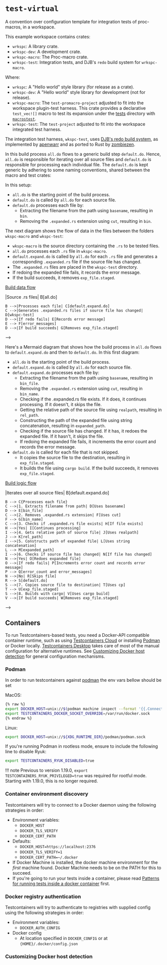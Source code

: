 # `test-virtual`

A convention over configuration template for integration tests of proc-macros,
in a workspace.

This example workspace contains crates:

- `wrkspc`: A library crate.
- `wrkspc-dev`: A development crate.
- `wrkspc-macro`: The Proc-macro crate.
- `wrkspc-test`: Integration tests, and DJB's `redo` build system for `wrkspc-macro`.

Where:

- `wrkspc`: A "Hello world" style library (for release as a crate).
- `wrkspc-dev`: A "Hello world" style library for development (not for release).
- `wrkspc-macro`: The `test-promacro-project` adjusted to fit into the workspace plugin-test harness. This crate provides a declarative `test_vec![]` macro
to test its expansion under the [tests](tests) directory with [`macrostest`](https://crates.io/crates/macrotest).
- `wrkspc-test`: The `test-project` adjusted to fit into the workspace integrated test harness.

The integration test harness, `wkspc-test`, uses [DJB's redo build system](https://cr.yp.to/redo.html), as implemented by [apenwarr](https://github.com/apenwarr/redo/) and as ported to Rust by [zombiezen](https://github.com/zombiezen/redo-rs).

In this build process `all.do` flows to a generic build step `default.do`. Hence, `all.do` is responsible for iterating over all source files and `default.do` is responsible for processing each individual file. The `default.do` is kept generic by adhering to some naming conventions, shared between the macro and test crates:

In this setup:

- `all.do` is the starting point of the build process.
- `default.do` is called by `all.do` for each source file.
- `default.do` processes each file by:
  - Extracting the filename from the path using `basename`, resulting in `bin`.
  - Removing the `.expanded.rs` extension using `cut`, resulting in `bin`.

The next diagram shows the flow of data in the files between the folders `wkspc-macro` and `wkspc-test`:

- `wkspc-macro` is the source directory containing the `.rs` to be tested files.
- `all.do` processes each `.rs` file in `wkspc-macro`.
- `default.expand.do` is called by `all.do` for each `.rs` file and generates a corresponding `.expanded.rs` file if the source file has changed.
- The `.expanded.rs` files are placed in the `wkspc-test` directory.
- If redoing the expanded file fails, it records the error message.
- If the build succeeds, it removes `exp_file.staged`.

[Build data flow](./images/figure-data.png)
<!--
flowchart LR
    A[wkspc-macro] -->|Source .rs files| B[all.do]
    B -->|Processes each file| C[default.expand.do]
    C -->|Generates .expanded.rs files if source file has changed| D[wkspc-test]
    D -->|If redo fails| E[Records error message]
    E --> F[error_messages]
    D -->|If build succeeds| G[Removes exp_file.staged]
-->

Here's a Mermaid diagram that shows how the build process in `all.do` flows to `default.expand.do` and then to `default.do`. In this first diagram:

- `all.do` is the starting point of the build process.
- `default.expand.do` is called by `all.do` for each source file.
- `default.expand.do` processes each file by:
  - Extracting the filename from the path using `basename`, resulting in `bin_file`.
  - Removing the `.expanded.rs` extension using `cut`, resulting in `bin_name`.
  - Checking if the .expanded.rs file exists. If it does, it continues processing. If it doesn't, it skips the file.
  - Getting the relative path of the source file using `realpath`, resulting in `rel_path`.
  - Constructing the path of the expanded file using string concatenation, resulting in `expanded_path`.
  - Checking if the source file has changed. If it has, it redoes the expanded file. If it hasn't, it skips the file.
  - If redoing the expanded file fails, it increments the error count and records the error message.
- `default.do` is called for each file that is not skipped.
  - It copies the source file to the destination, resulting in `exp_file.staged`.
  - It builds the file using `cargo build`. If the build succeeds, it removes `exp_file.staged`.

[Build logic flow](./images/figure-logic.png)
<!--
workflow TD
    A[all.do] -->|Iterates over all source files| B[default.expand.do]
    B --> C{Processes each file}
    C -->|1. Extracts filename from path| D[Uses basename]
    D --> E[bin_file]
    C -->|2. Removes .expanded.rs extension| F[Uses cut]
    F --> G[bin_name]
    C -->|3. Checks if .expanded.rs file exists| H[If file exists]
    H -->|Yes| I[Continues processing]
    I -->|4. Gets relative path of source file| J[Uses realpath]
    J --> K[rel_path]
    I -->|5. Constructs path of expanded file| L[Uses string concatenation]
    L --> M[expanded_path]
    I -->|6. Checks if source file has changed| N[If file has changed]
    N -->|Yes| O[Redoes expanded file]
    O -->|If redo fails| P[Increments error count and records error message]
    P --> Q[error_count and error_messages]
    N -->|No| R[Skips file]
    R --> S[default.do]
    S -->|7. Copies source file to destination| T[Uses cp]
    T --> U[exp_file.staged]
    S -->|8. Builds with cargo| V[Uses cargo build]
    V -->|If build succeeds| W[Removes exp_file.staged]
-->

## Containers

To run Testcontainers-based tests,
you need a Docker-API compatible container runtime,
such as using [Testcontainers Cloud](https://www.testcontainers.cloud/) or installing [Podman](https://podman.io/)  or Docker locally.  [Testcontainers Desktop](https://testcontainers.com/desktop/) takes care of most of the manual configuration for alternative runtimes. See [Customizing Docker host detection](#customizing-docker-host-detection) for general configuration mechanisms.

### Podman

In order to run testcontainers against [podman](https://podman.io/) the env vars bellow should be set

MacOS:

```bash
{% raw %}
export DOCKER_HOST=unix://$(podman machine inspect --format '{{.ConnectionInfo.PodmanSocket.Path}}')
export TESTCONTAINERS_DOCKER_SOCKET_OVERRIDE=/var/run/docker.sock
{% endraw %}
```

Linux:

```bash
export DOCKER_HOST=unix://${XDG_RUNTIME_DIR}/podman/podman.sock
```

If you're running Podman in rootless mode, ensure to include the following line to disable Ryuk:

```bash
export TESTCONTAINERS_RYUK_DISABLED=true
```

!!! note
    Previous to version 1.19.0, `export TESTCONTAINERS_RYUK_PRIVILEGED=true`
    was required for rootful mode. Starting with 1.19.0, this is no longer required.

### Container environment discovery

Testcontainers will try to connect to a Docker daemon using the following strategies in order:

- Environment variables:
  - `DOCKER_HOST`
  - `DOCKER_TLS_VERIFY`
  - `DOCKER_CERT_PATH`
- Defaults:
  - `DOCKER_HOST=https://localhost:2376`
  - `DOCKER_TLS_VERIFY=1`
  - `DOCKER_CERT_PATH=~/.docker`
- If Docker Machine is installed, the docker machine environment for the *first* machine found. Docker Machine needs to be on the PATH for this to succeed.
- If you're going to run your tests inside a container, please read [Patterns for running tests inside a docker container](continuous_integration/dind_patterns.md) first.

### Docker registry authentication

Testcontainers will try to authenticate to registries with supplied config using the following strategies in order:

- Environment variables:
  - `DOCKER_AUTH_CONFIG`
- Docker config
  - At location specified in `DOCKER_CONFIG` or at `{HOME}/.docker/config.json`

### Customizing Docker host detection

